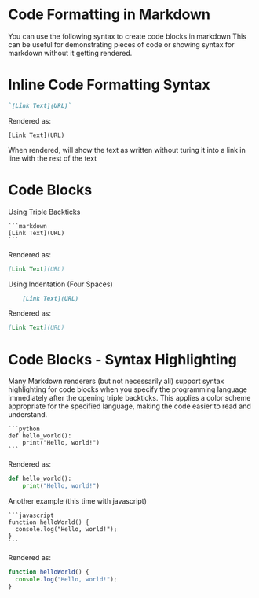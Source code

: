 # Code Formatting in Markdown

You can use the following syntax to create code blocks in markdown
This can be useful for demonstrating pieces of code or showing syntax for
markdown without it getting rendered.

# Inline Code Formatting Syntax

```markdown
`[Link Text](URL)`
```

Rendered as:

`[Link Text](URL)`

When rendered, will show the text as written without turing it into a link in
line with the rest of the text

# Code Blocks

Using Triple Backticks

````
```markdown
[Link Text](URL)
```
````

Rendered as:

```markdown
[Link Text](URL)
```

Using Indentation (Four Spaces)

```markdown
    [Link Text](URL)
```

Rendered as:

```markdown
[Link Text](URL)
```

# Code Blocks - Syntax Highlighting

Many Markdown renderers (but not necessarily all) support syntax highlighting
for code blocks when you specify the programming language immediately after the
opening triple backticks. This applies a color scheme appropriate for the
specified language, making the code easier to read and understand.

````
```python
def hello_world():
    print("Hello, world!")
```
````

Rendered as:

```python
def hello_world():
    print("Hello, world!")
```

Another example (this time with javascript)

````
```javascript
function helloWorld() {
  console.log("Hello, world!");
}
```
````

Rendered as:

```javascript
function helloWorld() {
  console.log("Hello, world!");
}
```
